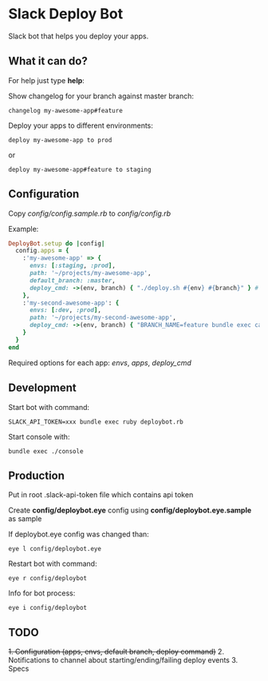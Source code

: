 # Slack Deploy Bot

Slack bot that helps you deploy your apps.

## What it can do?

For help just type **help**:

Show changelog for your branch against master branch:

    changelog my-awesome-app#feature

Deploy your apps to different environments:

    deploy my-awesome-app to prod

or

    deploy my-awesome-app#feature to staging

## Configuration

Copy *config/config.sample.rb* to *config/config.rb*

Example:

```ruby
DeployBot.setup do |config|
  config.apps = {
    :'my-awesome-app' => {
      envs: [:staging, :prod],
      path: '~/projects/my-awesome-app',
      default_branch: :master,
      deploy_cmd: ->(env, branch) { "./deploy.sh #{env} #{branch}" } # deploy with Ansible for example
    },
    :'my-second-awesome-app': {
      envs: [:dev, :prod],
      path: '~/projects/my-second-awesome-app',
      deploy_cmd: ->(env, branch) { "BRANCH_NAME=feature bundle exec cap #{env} deploy" } # deploy with Capistrano
    }
  }
end
```

Required options for each app: *envs*, *apps*, *deploy_cmd*

## Development

Start bot with command:

    SLACK_API_TOKEN=xxx bundle exec ruby deploybot.rb

Start console with:

    bundle exec ./console

## Production

Put in root .slack-api-token file which contains api token

Create **config/deploybot.eye** config using **config/deploybot.eye.sample** as sample

If deploybot.eye config was changed than:

    eye l config/deploybot.eye

Restart bot with command:

    eye r config/deploybot

Info for bot process:

    eye i config/deploybot

## TODO

~~1. Configuration (apps, envs, default branch, deploy command)~~
2. Notifications to channel about starting/ending/failing deploy events
3. Specs
